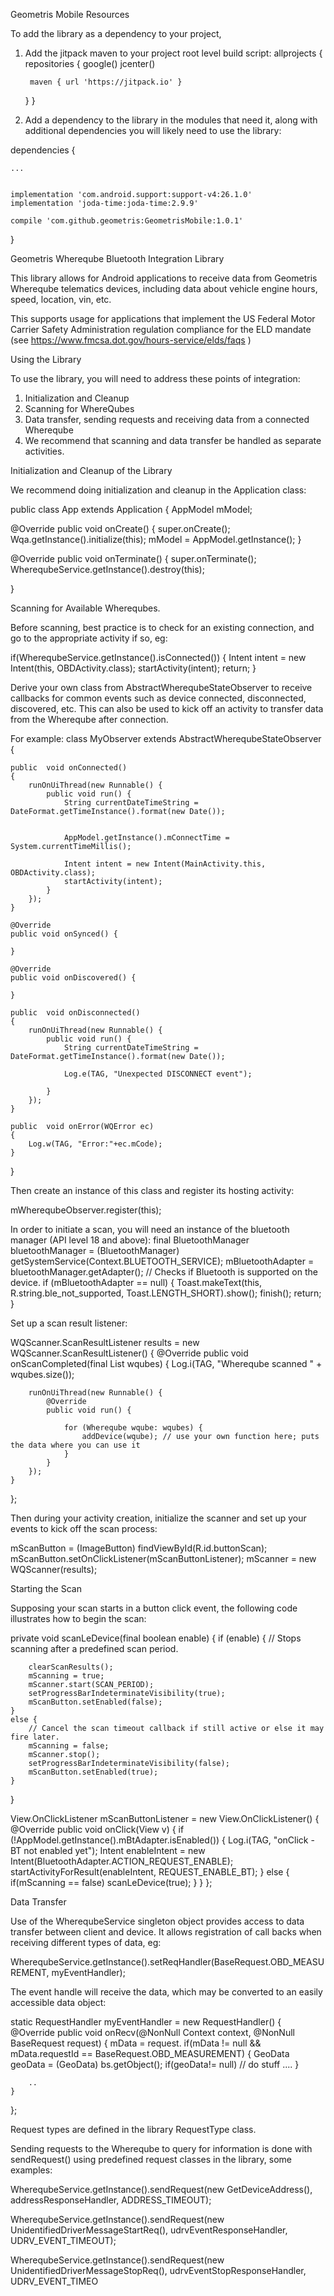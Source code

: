 Geometris Mobile Resources

To add the library as a dependency to your project, 

1. Add the jitpack maven to your project root level build script:
allprojects {
    repositories {
        google()
        jcenter()

        maven { url 'https://jitpack.io' }
    }
}

2. Add a dependency to the library in the modules that need it, along with additional
dependencies you will likely need to use the library:

dependencies {
    
    ...
      

    implementation 'com.android.support:support-v4:26.1.0'
    implementation 'joda-time:joda-time:2.9.9'

    compile 'com.github.geometris:GeometrisMobile:1.0.1'
}




Geometris Whereqube Bluetooth Integration Library

This library allows for Android applications to receive data from Geometris Whereqube telematics devices, including data about vehicle engine hours, speed, location, vin, etc.

This supports usage for applications that implement the US Federal Motor Carrier Safety Administration regulation compliance for the ELD mandate (see https://www.fmcsa.dot.gov/hours-service/elds/faqs )

Using the Library

To use the library, you will need to address these points of integration:

1. Initialization and Cleanup
2. Scanning for WhereQubes
3. Data transfer, sending requests and receiving data from a connected Whereqube
4. We recommend that scanning and data transfer be handled as separate activities.

Initialization and Cleanup of the Library

We recommend doing initialization and cleanup in the Application class:

public class App extends Application { AppModel mModel;

@Override
public void onCreate()
{
    super.onCreate();
    Wqa.getInstance().initialize(this);
    mModel = AppModel.getInstance();
}

@Override
public void onTerminate()
{
    super.onTerminate();
    WherequbeService.getInstance().destroy(this);

}


Scanning for Available Wherequbes.

Before scanning, best practice is to check for an existing connection, and go to the 
appropriate activity if so, eg:

if(WherequbeService.getInstance().isConnected())
    {
        Intent intent = new Intent(this, OBDActivity.class);
        startActivity(intent);
        return;
    }


Derive your own class from AbstractWherequbeStateObserver to 
receive callbacks for common events such as device connected, disconnected, discovered, etc. 
This can also be used to kick off an activity to transfer data from the Whereqube after connection.

For example:
class MyObserver extends AbstractWherequbeStateObserver
{

    public  void onConnected()
    {
        runOnUiThread(new Runnable() {
            public void run() {
                String currentDateTimeString = DateFormat.getTimeInstance().format(new Date());
                

                AppModel.getInstance().mConnectTime = System.currentTimeMillis();

                Intent intent = new Intent(MainActivity.this, OBDActivity.class);
                startActivity(intent);
            }
        });
    }

    @Override
    public void onSynced() {

    }

    @Override
    public void onDiscovered() {

    }

    public  void onDisconnected()
    {
        runOnUiThread(new Runnable() {
            public void run() {
                String currentDateTimeString = DateFormat.getTimeInstance().format(new Date());
                
                Log.e(TAG, "Unexpected DISCONNECT event");

            }
        });
    }

    public  void onError(WQError ec)
    {
        Log.w(TAG, "Error:"+ec.mCode);
    }

}

Then create an instance of this class and register its hosting activity:

mWherequbeObserver.register(this);



In order to initiate a scan, you will need an instance of the bluetooth manager (API level 18 and above):
final BluetoothManager bluetoothManager =
            (BluetoothManager) getSystemService(Context.BLUETOOTH_SERVICE);
    mBluetoothAdapter = bluetoothManager.getAdapter();
    // Checks if Bluetooth is supported on the device.
    if (mBluetoothAdapter == null) {
        Toast.makeText(this, R.string.ble_not_supported, Toast.LENGTH_SHORT).show();
        finish();
        return;
    }
    
    
Set up a scan result listener:

WQScanner.ScanResultListener results = new WQScanner.ScanResultListener()
{
    @Override
    public void onScanCompleted(final List<Whereqube> wqubes) {
        Log.i(TAG, "Whereqube scanned " + wqubes.size());
        
        runOnUiThread(new Runnable() {
            @Override
            public void run() {

                for (Whereqube wqube: wqubes) {
                    addDevice(wqube); // use your own function here; puts the data where you can use it
                }
            }
        });
    }
};

Then during your activity creation, initialize the scanner and set up your events to kick off the scan process:

mScanButton = (ImageButton) findViewById(R.id.buttonScan);
    mScanButton.setOnClickListener(mScanButtonListener);
    mScanner = new WQScanner(results);
    
Starting the Scan

Supposing your scan starts in a button click event, the following code illustrates how to begin the scan:

private void scanLeDevice(final boolean enable) {
    if (enable) {
        // Stops scanning after a predefined scan period.

        clearScanResults();
        mScanning = true;
        mScanner.start(SCAN_PERIOD);
        setProgressBarIndeterminateVisibility(true);
        mScanButton.setEnabled(false);
    }
    else {
        // Cancel the scan timeout callback if still active or else it may fire later.
        mScanning = false;
        mScanner.stop();
        setProgressBarIndeterminateVisibility(false);
        mScanButton.setEnabled(true);
    }
}

View.OnClickListener mScanButtonListener = new View.OnClickListener() {
    @Override
    public void onClick(View v) {
        if (!AppModel.getInstance().mBtAdapter.isEnabled()) {
            Log.i(TAG, "onClick - BT not enabled yet");
            Intent enableIntent = new Intent(BluetoothAdapter.ACTION_REQUEST_ENABLE);
            startActivityForResult(enableIntent, REQUEST_ENABLE_BT);
        }
        else {
            if(mScanning == false)
                scanLeDevice(true);
        }
    }
};



Data Transfer

Use of the WherequbeService singleton object provides access to data transfer between client and device.
It allows registration of call backs when receiving different types of data, eg:

WherequbeService.getInstance().setReqHandler(BaseRequest.OBD_MEASUREMENT, myEventHandler);

The event handle will receive the data, which may be converted to an easily accessible data object:

static RequestHandler myEventHandler = new RequestHandler() {
    @Override
    public void onRecv(@NonNull Context context, @NonNull BaseRequest request) {
        mData = request.
        if(mData != null && mData.requestId == BaseRequest.OBD_MEASUREMENT) {
            GeoData geoData = (GeoData) bs.getObject();
            if(geoData!= null)
                // do stuff ....
        }
        
        ..
    }
};

Request types are defined in the library RequestType class. 


Sending requests to the Whereqube to query for information is done with sendRequest() using 
predefined request classes in the library, some examples:

WherequbeService.getInstance().sendRequest(new GetDeviceAddress(), addressResponseHandler, ADDRESS_TIMEOUT);

WherequbeService.getInstance().sendRequest(new UnidentifiedDriverMessageStartReq(), udrvEventResponseHandler, UDRV_EVENT_TIMEOUT);

WherequbeService.getInstance().sendRequest(new UnidentifiedDriverMessageStopReq(), udrvEventStopResponseHandler, UDRV_EVENT_TIMEO
